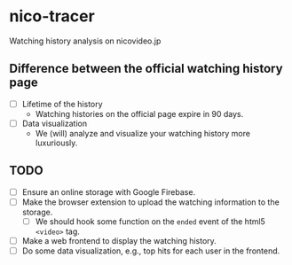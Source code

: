 # nico-tracer
Watching history analysis on nicovideo.jp

## Difference between the official watching history page
* [ ] Lifetime of the history
  * Watching histories on the official page expire in 90 days.
* [ ] Data visualization
  * We (will) analyze and visualize your watching history more luxuriously.


## TODO
* [ ] Ensure an online storage with Google Firebase.
* [ ] Make the browser extension to upload the watching information to the storage.
  * [ ] We should hook some function on the `ended` event of the html5 `<video>` tag.
* [ ] Make a web frontend to display the watching history.
* [ ] Do some data visualization, e.g., top hits for each user in the frontend.
